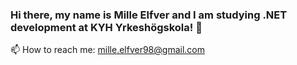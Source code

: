 ### Hi there, my name is Mille Elfver and I am studying .NET development at KYH Yrkeshögskola! 👋

📫 How to reach me: mille.elfver98@gmail.com
<!--
**Milles98/Milles98** is a ✨ _special_ ✨ repository because its `README.md` (this file) appears on your GitHub profile.

Here are some ideas to get you started:

- 🔭 I’m currently working on ...
- 👯 I’m looking to collaborate on ...
- 🤔 I’m looking for help with ...
- 💬 Ask me about ...
- 😄 Pronouns: ...
-->
